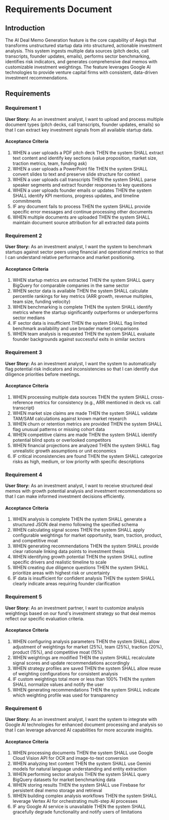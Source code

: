 # Requirements Document

## Introduction

The AI Deal Memo Generation feature is the core capability of Aegis that transforms unstructured startup data into structured, actionable investment analysis. This system ingests multiple data sources (pitch decks, call transcripts, founder updates, emails), performs sector benchmarking, identifies risk indicators, and generates comprehensive deal memos with customizable investment weightings. The feature leverages Google AI technologies to provide venture capital firms with consistent, data-driven investment recommendations.

## Requirements

### Requirement 1

**User Story:** As an investment analyst, I want to upload and process multiple document types (pitch decks, call transcripts, founder updates, emails) so that I can extract key investment signals from all available startup data.

#### Acceptance Criteria

1. WHEN a user uploads a PDF pitch deck THEN the system SHALL extract text content and identify key sections (value proposition, market size, traction metrics, team, funding ask)
2. WHEN a user uploads a PowerPoint file THEN the system SHALL convert slides to text and preserve slide structure for context
3. WHEN a user uploads call transcripts THEN the system SHALL parse speaker segments and extract founder responses to key questions
4. WHEN a user uploads founder emails or updates THEN the system SHALL identify KPI mentions, progress updates, and timeline commitments
5. IF any document fails to process THEN the system SHALL provide specific error messages and continue processing other documents
6. WHEN multiple documents are uploaded THEN the system SHALL maintain document source attribution for all extracted data points

### Requirement 2

**User Story:** As an investment analyst, I want the system to benchmark startups against sector peers using financial and operational metrics so that I can understand relative performance and market positioning.

#### Acceptance Criteria

1. WHEN startup metrics are extracted THEN the system SHALL query BigQuery for comparable companies in the same sector
2. WHEN sector data is available THEN the system SHALL calculate percentile rankings for key metrics (ARR growth, revenue multiples, team size, funding velocity)
3. WHEN benchmarking is complete THEN the system SHALL identify metrics where the startup significantly outperforms or underperforms sector medians
4. IF sector data is insufficient THEN the system SHALL flag limited benchmark availability and use broader market comparisons
5. WHEN team analysis is requested THEN the system SHALL evaluate founder backgrounds against successful exits in similar sectors

### Requirement 3

**User Story:** As an investment analyst, I want the system to automatically flag potential risk indicators and inconsistencies so that I can identify due diligence priorities before meetings.

#### Acceptance Criteria

1. WHEN processing multiple data sources THEN the system SHALL cross-reference metrics for consistency (e.g., ARR mentioned in deck vs. call transcript)
2. WHEN market size claims are made THEN the system SHALL validate TAM/SAM calculations against known market research
3. WHEN churn or retention metrics are provided THEN the system SHALL flag unusual patterns or missing cohort data
4. WHEN competitive claims are made THEN the system SHALL identify potential blind spots or overlooked competitors
5. WHEN financial projections are analyzed THEN the system SHALL flag unrealistic growth assumptions or unit economics
6. IF critical inconsistencies are found THEN the system SHALL categorize risks as high, medium, or low priority with specific descriptions

### Requirement 4

**User Story:** As an investment analyst, I want to receive structured deal memos with growth potential analysis and investment recommendations so that I can make informed investment decisions efficiently.

#### Acceptance Criteria

1. WHEN analysis is complete THEN the system SHALL generate a structured JSON deal memo following the specified schema
2. WHEN calculating signal scores THEN the system SHALL apply configurable weightings for market opportunity, team, traction, product, and competitive moat
3. WHEN generating recommendations THEN the system SHALL provide clear rationale linking data points to investment thesis
4. WHEN identifying growth potential THEN the system SHALL outline specific drivers and realistic timeline to scale
5. WHEN creating due diligence questions THEN the system SHALL prioritize areas with highest risk or uncertainty
6. IF data is insufficient for confident analysis THEN the system SHALL clearly indicate areas requiring founder clarification

### Requirement 5

**User Story:** As an investment partner, I want to customize analysis weightings based on our fund's investment strategy so that deal memos reflect our specific evaluation criteria.

#### Acceptance Criteria

1. WHEN configuring analysis parameters THEN the system SHALL allow adjustment of weightings for market (25%), team (25%), traction (20%), product (15%), and competitive moat (15%)
2. WHEN weightings are modified THEN the system SHALL recalculate signal scores and update recommendations accordingly
3. WHEN strategy profiles are saved THEN the system SHALL allow reuse of weighting configurations for consistent analysis
4. IF custom weightings total more or less than 100% THEN the system SHALL normalize values and notify the user
5. WHEN generating recommendations THEN the system SHALL indicate which weighting profile was used for transparency

### Requirement 6

**User Story:** As an investment analyst, I want the system to integrate with Google AI technologies for enhanced document processing and analysis so that I can leverage advanced AI capabilities for more accurate insights.

#### Acceptance Criteria

1. WHEN processing documents THEN the system SHALL use Google Cloud Vision API for OCR and image-to-text conversion
2. WHEN analyzing text content THEN the system SHALL use Gemini models for natural language understanding and entity extraction
3. WHEN performing sector analysis THEN the system SHALL query BigQuery datasets for market benchmarking data
4. WHEN storing results THEN the system SHALL use Firebase for persistent deal memo storage and retrieval
5. WHEN building complex analysis workflows THEN the system SHALL leverage Vertex AI for orchestrating multi-step AI processes
6. IF any Google AI service is unavailable THEN the system SHALL gracefully degrade functionality and notify users of limitations